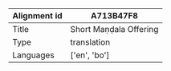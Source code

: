 |Alignment id | A713B47F8
| --- | --- 
|Title | Short Maṇḍala Offering 
|Type | translation
|Languages | ['en', 'bo']